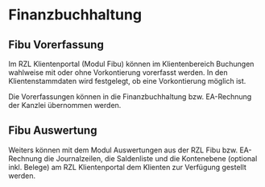 # Finanzbuchhaltung

## Fibu Vorerfassung

Im RZL Klientenportal (Modul Fibu) können im Klientenbereich Buchungen wahlweise mit oder ohne Vorkontierung vorerfasst werden. In den Klientenstammdaten wird festgelegt, ob eine Vorkontierung möglich ist. 

Die Vorerfassungen können in die Finanzbuchhaltung bzw. EA-Rechnung der Kanzlei übernommen werden.

## Fibu Auswertung

Weiters können mit dem Modul Auswertungen aus der RZL Fibu bzw. EA-Rechnung die Journalzeilen, die Saldenliste und die Kontenebene (optional inkl. Belege) am RZL Klientenportal dem Klienten zur Verfügung gestellt werden.